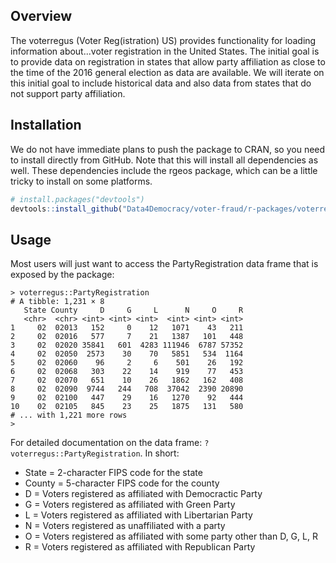 Overview
--------

The voterregus (Voter Reg(istration) US) provides functionality for loading information about...voter registration in the
United States.  The initial goal is to provide data on registration in states that allow party affiliation as close to the
time of the 2016 general election as data are available.  We will iterate on this initial goal to include historical data
and also data from states that do not support party affiliation.

Installation
------------

We do not have immediate plans to push the package to CRAN, so you need to install directly from GitHub.  Note that this
will install all dependencies as well.  These dependencies include the rgeos package, which can be a little tricky to
install on some platforms.

``` r
# install.packages("devtools")
devtools::install_github("Data4Democracy/voter-fraud/r-packages/voterregus")
```

Usage
-----

Most users will just want to access the PartyRegistration data frame that is exposed by the package:

```
> voterregus::PartyRegistration
# A tibble: 1,231 × 8
   State County     D     G     L      N     O     R
   <chr>  <chr> <int> <int> <int>  <int> <int> <int>
1     02  02013   152     0    12   1071    43   211
2     02  02016   577     7    21   1387   101   448
3     02  02020 35841   601  4283 111946  6787 57352
4     02  02050  2573    30    70   5851   534  1164
5     02  02060    96     2     6    501    26   192
6     02  02068   303    22    14    919    77   453
7     02  02070   651    10    26   1862   162   408
8     02  02090  9744   244   708  37042  2390 20890
9     02  02100   447    29    16   1270    92   444
10    02  02105   845    23    25   1875   131   580
# ... with 1,221 more rows
>
```

For detailed documentation on the data frame:  `?voterregus::PartyRegistration`.  In short:

* State = 2-character FIPS code for the state
* County = 5-character FIPS code for the county
* D = Voters registered as affiliated with Democractic Party
* G = Voters registered as affiliated with Green Party
* L = Voters registered as affiliated with Libertarian Party
* N = Voters registered as unaffiliated with a party
* O = Voters registered as affiliated with some party other than D, G, L, R
* R = Voters registered as affiliated with Republican Party
